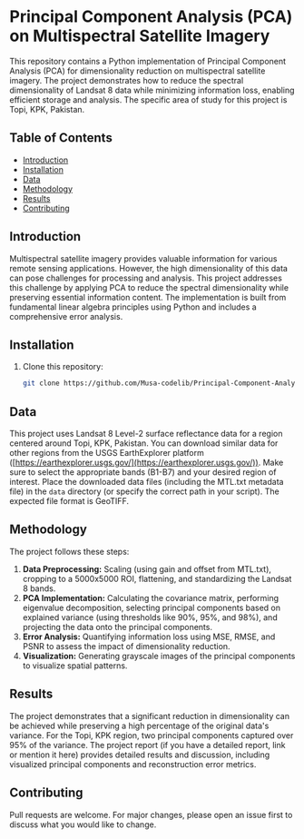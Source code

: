 
# Principal Component Analysis (PCA) on Multispectral Satellite Imagery

This repository contains a Python implementation of Principal Component Analysis (PCA) for dimensionality reduction on multispectral satellite imagery. The project demonstrates how to reduce the spectral dimensionality of Landsat 8 data while minimizing information loss, enabling efficient storage and analysis.  The specific area of study for this project is Topi, KPK, Pakistan.

## Table of Contents

* [Introduction](#introduction)
* [Installation](#installation)
* [Data](#data)
* [Methodology](#methodology)
* [Results](#results)
* [Contributing](#contributing)


## Introduction

Multispectral satellite imagery provides valuable information for various remote sensing applications. However, the high dimensionality of this data can pose challenges for processing and analysis. This project addresses this challenge by applying PCA to reduce the spectral dimensionality while preserving essential information content.  The implementation is built from fundamental linear algebra principles using Python and includes a comprehensive error analysis.

## Installation

1. Clone this repository:
   ```bash
   git clone https://github.com/Musa-codelib/Principal-Component-Analysis-PCA-on-Multispectral-Satellite-Imagery.git
   ```

## Data

This project uses Landsat 8 Level-2 surface reflectance data for a region centered around Topi, KPK, Pakistan. You can download similar data for other regions from the USGS EarthExplorer platform ([https://earthexplorer.usgs.gov/](https://earthexplorer.usgs.gov/)).  Make sure to select the appropriate bands (B1-B7) and your desired region of interest.  Place the downloaded data files (including the MTL.txt metadata file) in the `data` directory (or specify the correct path in your script).  The expected file format is GeoTIFF.


## Methodology

The project follows these steps:

1. **Data Preprocessing:** Scaling (using gain and offset from MTL.txt), cropping to a 5000x5000 ROI, flattening, and standardizing the Landsat 8 bands.
2. **PCA Implementation:** Calculating the covariance matrix, performing eigenvalue decomposition, selecting principal components based on explained variance (using thresholds like 90%, 95%, and 98%), and projecting the data onto the principal components.
3. **Error Analysis:** Quantifying information loss using MSE, RMSE, and PSNR to assess the impact of dimensionality reduction.
4. **Visualization:** Generating grayscale images of the principal components to visualize spatial patterns.


## Results

The project demonstrates that a significant reduction in dimensionality can be achieved while preserving a high percentage of the original data's variance.  For the Topi, KPK region, two principal components captured over 95% of the variance.  The project report (if you have a detailed report, link or mention it here) provides detailed results and discussion, including visualized principal components and reconstruction error metrics.


## Contributing

Pull requests are welcome. For major changes, please open an issue first to discuss what you would like to change.
